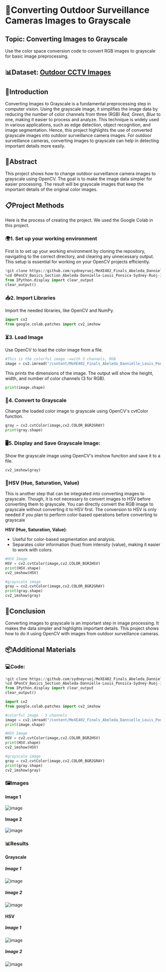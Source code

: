 # 🔄Converting Outdoor Surveillance Cameras Images to Grayscale
## Topic: Converting Images to Grayscale
Use the color space conversion code to convert RGB images to grayscale for basic image preprocessing.

## 📊Dataset: [Outdoor CCTV Images](https://www.kaggle.com/datasets/ibrahimalobaid/day-and-night-image)

## 👋Introduction
Converting Images to Grayscale is a fundamental preprocessing step in computer vision. Using the grayscale image, it simplifies the image data by reducing the number of color channels from three (RGB) *Red, Green, Blue* to one, making it easier to process and analyze. This technique is widely used in various applications, such as edge detection, object recognition, and image segmentation. Hence, this project highlights the use of converted grayscale images into outdoor surveillance camera images. For outdoor surveillance cameras, converting images to grayscale can help in detecting important details more easily.

## 📝Abstract
This project shows how to change outdoor surveillance camera images to grayscale using OpenCV. The goal is to make the image data simpler for easier processing. The result will be grayscale images that keep the important details of the original color images.

## 📋Project Methods
Here is the process of creating the project. We used the Google Colab in this project.

### 🌍1. Set up your working environment
First is to set up your working environment by cloning the repository, navigating to the correct directory, and clearing any unnecessary output. This setup is essential for working on your OpenCV projects efficiently.

```python
!git clone https://github.com/sydneyruoj/MeXE402_Finals_Abeleda_Dannielle_Louis_Ponsica_Sydney_Ruoj_I-
%cd OPenCV_Basics_Section_Abeleda-Dannielle-Louis_Ponsica-Sydney-Ruoj-I
from IPython.display import clear_output
clear_output()
```

### 📥2. Import Libraries
Import the needed libraries, like OpenCV and NumPy.
```python
import cv2
from google.colab.patches import cv2_imshow
```

### ⏳3. Load Image
Use OpenCV to load the color image from a file.
```python
#This is the colorful image -=with 3 channels, RGB
image = cv2.imread("/content/MeXE402_Finals_Abeleda_Dannielle_Louis_Ponsica_Sydney_Ruoj_I-/images/day_1.jpg")
```
This prints the dimensions of the image. The output will show the height, width, and number of color channels (3 for RGB).
```python
print(image.shape)
```

### 🔄4. Convert to Grayscale
Change the loaded color image to grayscale using OpenCV's cvtColor function.
```python
gray = cv2.cvtColor(image,cv2.COLOR_BGR2GRAY)
print(gray.shape)
```

### 🖥️5. Display and Save Grayscale Image:
Show the grayscale image using OpenCV's imshow function and save it to a file.
```python
cv2_imshow(gray)
```

### 🌈HSV (Hue, Saturation, Value)
This is another step that can be integrated into converting images to grayscale. Though, it is not necessary to convert images to HSV before converting them to grayscale. You can directly convert the RGB image to grayscale without converting it to HSV first. The conversion to HSV is only needed if you plan to perform color-based operations before converting to grayscale

 **HSV (Hue, Saturation, Value)**:
   - Useful for color-based segmentation and analysis.
   - Separates color information (hue) from intensity (value), making it easier to work with colors.

```python
#HSV Image
HSV = cv2.cvtColor(image,cv2.COLOR_BGR2HSV)
print(HSV.shape)
cv2_imshow(HSV)

#grayscale image
gray = cv2.cvtColor(image,cv2.COLOR_BGR2GRAY)
print(gray.shape)
cv2_imshow(gray)
```

## 🤔Conclusion
Converting images to grayscale is an important step in image processing. It makes the data simpler and highlights important details. This project shows how to do it using OpenCV with images from outdoor surveillance cameras.

## 📦Additional Materials
### 💻Code:
```python
!git clone https://github.com/sydneyruoj/MeXE402_Finals_Abeleda_Dannielle_Louis_Ponsica_Sydney_Ruoj_I-
%cd OPenCV_Basics_Section_Abeleda-Dannielle-Louis_Ponsica-Sydney-Ruoj-I
from IPython.display import clear_output
clear_output()
```

```python
import cv2
from google.colab.patches import cv2_imshow

#colorful image - 3 channels
image = cv2.imread("/content/MeXE402_Finals_Abeleda_Dannielle_Louis_Ponsica_Sydney_Ruoj_I-/images/day_1.jpg")
print(image.shape)

#HSV Image
HSV = cv2.cvtColor(image,cv2.COLOR_BGR2HSV)
print(HSV.shape)
cv2_imshow(HSV)

#grayscale image
gray = cv2.cvtColor(image,cv2.COLOR_BGR2GRAY)
print(gray.shape)
cv2_imshow(gray)
```

### 🖼️Images
#### Image 1
![image](https://github.com/user-attachments/assets/065c59c4-8c9d-4618-b6b5-678878f22c2f)

#### Image 2
![image](https://github.com/user-attachments/assets/ba7a4708-e955-4230-8f3f-37ad255f0899)

### 📊Results
#### Grayscale
##### Image 1
![image](https://github.com/user-attachments/assets/e2b3744f-d991-425a-a0ba-2f852fde6b8d)
##### Image 2
![image](https://github.com/user-attachments/assets/b7fcf5c6-ea6f-4c78-b53e-580f20082220)

#### HSV
##### Image 1
![image](https://github.com/user-attachments/assets/6e2822ef-6be8-495c-bdbe-318868aacdea)
##### Image 2
![image](https://github.com/user-attachments/assets/4680fdd7-b6d2-4758-b15a-d7863318ff3b)

